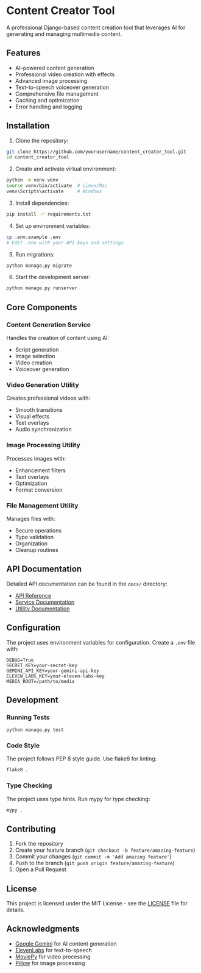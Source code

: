 # Content Creator Tool

A professional Django-based content creation tool that leverages AI for generating and managing multimedia content.

## Features

- AI-powered content generation
- Professional video creation with effects
- Advanced image processing
- Text-to-speech voiceover generation
- Comprehensive file management
- Caching and optimization
- Error handling and logging

## Installation

1. Clone the repository:
```bash
git clone https://github.com/yourusername/content_creator_tool.git
cd content_creator_tool
```

2. Create and activate virtual environment:
```bash
python -m venv venv
source venv/bin/activate  # Linux/Mac
venv\Scripts\activate     # Windows
```

3. Install dependencies:
```bash
pip install -r requirements.txt
```

4. Set up environment variables:
```bash
cp .env.example .env
# Edit .env with your API keys and settings
```

5. Run migrations:
```bash
python manage.py migrate
```

6. Start the development server:
```bash
python manage.py runserver
```


## Core Components

### Content Generation Service
Handles the creation of content using AI:
- Script generation
- Image selection
- Video creation
- Voiceover generation

### Video Generation Utility
Creates professional videos with:
- Smooth transitions
- Visual effects
- Text overlays
- Audio synchronization

### Image Processing Utility
Processes images with:
- Enhancement filters
- Text overlays
- Optimization
- Format conversion

### File Management Utility
Manages files with:
- Secure operations
- Type validation
- Organization
- Cleanup routines

## API Documentation

Detailed API documentation can be found in the `docs/` directory:
- [API Reference](docs/api-reference.md)
- [Service Documentation](docs/services.md)
- [Utility Documentation](docs/utilities.md)

## Configuration

The project uses environment variables for configuration. Create a `.env` file with:

```env
DEBUG=True
SECRET_KEY=your-secret-key
GEMINI_API_KEY=your-gemini-api-key
ELEVEN_LABS_KEY=your-eleven-labs-key
MEDIA_ROOT=/path/to/media
```

## Development

### Running Tests
```bash
python manage.py test
```

### Code Style
The project follows PEP 8 style guide. Use flake8 for linting:
```bash
flake8 .
```

### Type Checking
The project uses type hints. Run mypy for type checking:
```bash
mypy .
```

## Contributing

1. Fork the repository
2. Create your feature branch (`git checkout -b feature/amazing-feature`)
3. Commit your changes (`git commit -m 'Add amazing feature'`)
4. Push to the branch (`git push origin feature/amazing-feature`)
5. Open a Pull Request

## License

This project is licensed under the MIT License - see the [LICENSE](LICENSE) file for details.

## Acknowledgments

- [Google Gemini](https://deepmind.google/technologies/gemini/) for AI content generation
- [ElevenLabs](https://elevenlabs.io/) for text-to-speech
- [MoviePy](https://zulko.github.io/moviepy/) for video processing
- [Pillow](https://python-pillow.org/) for image processing
